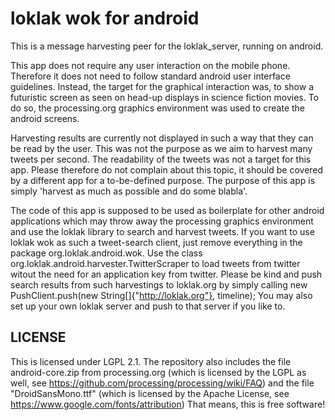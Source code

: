 # loklak wok for android
This is a message harvesting peer for the loklak_server, running on android.

This app does not require any user interaction on the mobile phone. Therefore it does not need to follow
standard android user interface guidelines. Instead, the target for the graphical interaction was, to
show a futuristic screen as seen on head-up displays in science fiction movies. To do so, the processing.org
graphics environment was used to create the android screens.

Harvesting results are currently not displayed in such a way that they can be read by the user. This
was not the purpose as we aim to harvest many tweets per second. The readability of the tweets was
not a target for this app. Please therefore do not complain about this topic, it should be covered
by a different app for a to-be-defined purpose. The purpose of this app is simply 'harvest as much as
possible and do some blabla'.

The code of this app is supposed to be used as boilerplate for other android applications which may
throw away the processing graphics environment and use the loklak library to search and harvest tweets.
If you want to use loklak wok as such a tweet-search client, just remove everything in the package
org.loklak.android.wok. Use the class org.loklak.android.harvester.TwitterScraper to load tweets from
twitter witout the need for an application key from twitter. Please be kind and push search results from
such harvestings to loklak.org by simply calling new PushClient.push(new String[]{"http://loklak.org"}, timeline);
You may also set up your own loklak server and push to that server if you like to.

## LICENSE
This is licensed under LGPL 2.1. The repository also includes the file android-core.zip from processing.org
(which is licensed by the LGPL as well, see https://github.com/processing/processing/wiki/FAQ) and the file
"DroidSansMono.ttf" (which is licensed by the Apache License, see https://www.google.com/fonts/attribution)
That means, this is free software!
